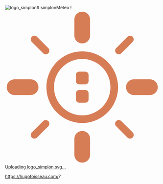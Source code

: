 ![logo_simplon](https://github.com/hugofsu79/simplonMeteo/assets/131622641/45edce4b-2c73-4f8f-b60c-0800f0c0eb39)# simplonMeteo
!<?xml version="1.0" encoding="UTF-8"?>
<svg id="Calque_1" data-name="Calque 1" xmlns="http://www.w3.org/2000/svg" viewBox="0 0 178.69 178.69">
  <defs>
    <style>
      .cls-1 {
        fill: #d77d56;
        stroke-width: 0px;
      }
    </style>
  </defs>
  <path class="cls-1" d="m89.35,130.85c-22.89,0-41.51-18.62-41.51-41.5s18.62-41.5,41.51-41.5,41.5,18.62,41.5,41.5-18.62,41.5-41.5,41.5Zm0-74.2c-18.03,0-32.69,14.67-32.69,32.69s14.67,32.69,32.69,32.69,32.69-14.67,32.69-32.69-14.67-32.69-32.69-32.69Z"/>
  <g>
    <rect class="cls-1" x="81.99" y="92.63" width="14.71" height="14.71" rx="3.84" ry="3.84"/>
    <rect class="cls-1" x="81.99" y="71.36" width="14.71" height="14.71" rx="3.84" ry="3.84"/>
  </g>
  <path class="cls-1" d="m89.35,1.86c-5.04,0-9.12,4.08-9.12,9.12v18.5c0,5.04,4.08,9.12,9.12,9.12s9.12-4.08,9.12-9.12V10.98c0-5.04-4.08-9.12-9.12-9.12Z"/>
  <path class="cls-1" d="m33.93,29.71c1.13,0,2.19.44,2.99,1.24l13.08,13.08c1.65,1.65,1.65,4.33,0,5.98-.8.8-1.86,1.24-2.99,1.24s-2.19-.44-2.99-1.24l-13.08-13.08c-.8-.8-1.24-1.86-1.24-2.99,0-1.13.44-2.19,1.24-2.99.8-.8,1.86-1.24,2.99-1.24"/>
  <path class="cls-1" d="m1.86,89.35c0,5.04,4.08,9.12,9.12,9.12h18.5c5.04,0,9.12-4.08,9.12-9.12,0-5.04-4.08-9.12-9.12-9.12H10.98c-5.04,0-9.12,4.08-9.12,9.12Z"/>
  <path class="cls-1" d="m47.02,127.45c1.13,0,2.19.44,2.99,1.24,1.65,1.65,1.65,4.33,0,5.98l-13.08,13.08c-.8.8-1.86,1.24-2.99,1.24s-2.19-.44-2.99-1.24c-1.65-1.65-1.65-4.33,0-5.98l13.08-13.08c.8-.8,1.86-1.24,2.99-1.24"/>
  <path class="cls-1" d="m89.35,176.84c5.04,0,9.12-4.08,9.12-9.12v-18.5c0-5.04-4.08-9.12-9.12-9.12s-9.12,4.08-9.12,9.12v18.5c0,5.04,4.08,9.12,9.12,9.12Z"/>
  <path class="cls-1" d="m131.68,127.45c1.13,0,2.19.44,2.99,1.24l13.08,13.08c1.65,1.65,1.65,4.33,0,5.98-.8.8-1.86,1.24-2.99,1.24s-2.19-.44-2.99-1.24l-13.08-13.08c-1.65-1.65-1.65-4.33,0-5.98.8-.8,1.86-1.24,2.99-1.24"/>
  <path class="cls-1" d="m176.84,89.35c0-5.04-4.08-9.12-9.12-9.12h-18.5c-5.04,0-9.12,4.08-9.12,9.12,0,5.04,4.08,9.12,9.12,9.12h18.5c5.04,0,9.12-4.08,9.12-9.12Z"/>
  <path class="cls-1" d="m144.76,29.71c1.13,0,2.19.44,2.99,1.24,1.65,1.65,1.65,4.33,0,5.98l-13.08,13.08c-.8.8-1.86,1.24-2.99,1.24s-2.19-.44-2.99-1.24c-.8-.8-1.24-1.86-1.24-2.99,0-1.13.44-2.19,1.24-2.99l13.08-13.08c.8-.8,1.86-1.24,2.99-1.24"/>
</svg>[Uploading logo_simplon.svg…]()

https://hugofoisseau.com/?
